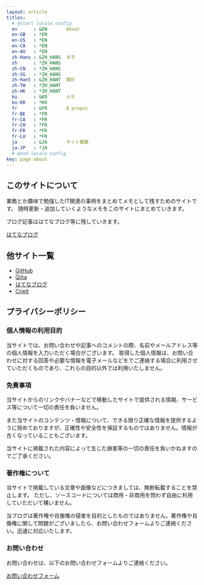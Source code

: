 ```yaml
---
layout: article
titles:
  # @start locale config
  en      : &EN       About
  en-GB   : *EN
  en-US   : *EN
  en-CA   : *EN
  en-AU   : *EN
  zh-Hans : &ZH_HANS  关于
  zh      : *ZH_HANS
  zh-CN   : *ZH_HANS
  zh-SG   : *ZH_HANS
  zh-Hant : &ZH_HANT  關於
  zh-TW   : *ZH_HANT
  zh-HK   : *ZH_HANT
  ko      : &KO       소개
  ko-KR   : *KO
  fr      : &FR       À propos
  fr-BE   : *FR
  fr-CA   : *FR
  fr-CH   : *FR
  fr-FR   : *FR
  fr-LU   : *FR
  ja      : &JA       サイト概要
  ja-JP   : *JA
  # @end locale config
key: page-about
---
```


## このサイトについて

業務とか趣味で勉強したIT関連の事柄をまとめてメモとして残すためのサイトです。
随時更新・追加していくようなメモをこのサイトにまとめていきます。

ブログ記事ははてなブログ等に残していきます。

[はてなブログ](https://s1r-j.hatenablog.com/)

## 他サイト一覧

- [GitHub](https://github.com/s1r-J)
- [Qiita](https://qiita.com/s1r)
- [はてなブログ](https://s1r-j.hatenablog.com/)
- [Crieit](https://crieit.net/users/s1r-J)

## プライバシーポリシー

### 個人情報の利用目的

当サイトでは、お問い合わせや記事へのコメントの際、名前やメールアドレス等の個人情報を入力いただく場合がございます。
取得した個人情報は、お問い合わせに対する回答や必要な情報を電子メールなどをでご連絡する場合に利用させていただくものであり、これらの目的以外では利用いたしません。

### 免責事項

当サイトからのリンクやバナーなどで移動したサイトで提供される情報、サービス等について一切の責任を負いません。

また当サイトのコンテンツ・情報について、できる限り正確な情報を提供するように努めておりますが、正確性や安全性を保証するものではありません。情報が古くなっていることもございます。

当サイトに掲載された内容によって生じた損害等の一切の責任を負いかねますのでご了承ください。

### 著作権について

当サイトで掲載している文章や画像などにつきましては、無断転載することを禁止します。
ただし、ソースコードについては商用・非商用を問わず自由に利用していただいて構いません。

当ブログは著作権や肖像権の侵害を目的としたものではありません。著作権や肖像権に関して問題がございましたら、お問い合わせフォームよりご連絡ください。迅速に対応いたします。

### お問い合わせ

お問い合わせは、以下のお問い合わせフォームよりご連絡ください。

[お問い合わせフォーム](https://docs.google.com/forms/d/e/1FAIpQLScCUDutMm61QtwDCTTZlx9NdeO67_-31brWknSV50SWgCblKA/viewform?usp=sf_link)